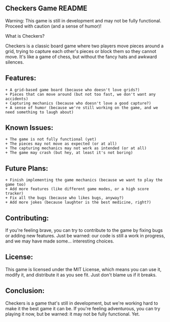 Checkers Game README
---

Warning: This game is still in development and may not be fully functional. Proceed with caution (and a sense of humor)!

What is Checkers?

Checkers is a classic board game where two players move pieces around a grid, trying to capture each other's pieces or block them so they cannot move. It's like a game of chess, but without the fancy hats and awkward silences.

Features:
---
    + A grid-based game board (because who doesn't love grids?)
    + Pieces that can move around (but not too fast, we don't want any accidents)
    + Capturing mechanics (because who doesn't love a good capture?)
    + A sense of humor (because we're still working on the game, and we need something to laugh about)

Known Issues:
---
    + The game is not fully functional (yet)
    + The pieces may not move as expected (or at all)
    + The capturing mechanics may not work as intended (or at all)
    + The game may crash (but hey, at least it's not boring)

Future Plans:
---
    + Finish implementing the game mechanics (because we want to play the game too)
    + Add more features (like different game modes, or a high score tracker)
    + Fix all the bugs (because who likes bugs, anyway?)
    + Add more jokes (because laughter is the best medicine, right?)

Contributing:
---

If you're feeling brave, you can try to contribute to the game by fixing bugs or adding new features. Just be warned: our code is still a work in progress, and we may have made some... interesting choices.

License:
---

This game is licensed under the MIT License, which means you can use it, modify it, and distribute it as you see fit. Just don't blame us if it breaks.


Conclusion:
---

Checkers is a game that's still in development, but we're working hard to make it the best game it can be. If you're feeling adventurous, you can try playing it now, but be warned: it may not be fully functional. Yet.

